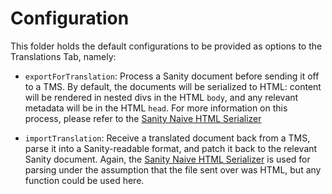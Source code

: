 # Configuration

This folder holds the default configurations to be provided as options to the Translations Tab, namely:

- `exportForTranslation`: Process a Sanity document before sending it off to a TMS. By default, the documents will be serialized to HTML: content will be rendered in nested divs in the HTML `body`, and any relevant metadata will be in the HTML `head`.
  For more information on this process, please refer to the [Sanity Naive HTML Serializer](https://github.com/sanity-io/sanity-naive-html-serializer)

- `importTranslation`: Receive a translated document back from a TMS, parse it into a Sanity-readable format, and patch it back to the relevant Sanity document. Again, the [Sanity Naive HTML Serializer](https://github.com/sanity-io/sanity-naive-html-serializer) is used for parsing under the assumption that the file sent over was HTML, but any function could be used here.
